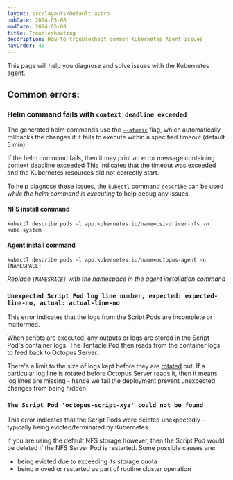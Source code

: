 ```yaml
---
layout: src/layouts/Default.astro
pubDate: 2024-05-08
modDate: 2024-05-08
title: Troubleshooting
description: How to troubleshoot common Kubernetes Agent issues
navOrder: 40
---
```


This page will help you diagnose and solve issues with the Kubernetes agent.

## Common errors:

### Helm command fails with `context deadline exceeded`

The generated helm commands use the [`--atomic`](https://helm.sh/docs/helm/helm_upgrade/#options) flag, which automatically rollbacks the changes if it fails to execute within a specified timeout (default 5 min).

If the helm command fails, then it may print an error message containing context deadline exceeded
This indicates that the timeout was exceeded and the Kubernetes resources did not correctly start.

To help diagnose these issues, the `kubectl` command [`describe`](https://kubernetes.io/docs/reference/kubectl/generated/kubectl_describe/) can be used _while the helm command is executing_ to help debug any issues.

#### NFS install command

```
kubectl describe pods -l app.kubernetes.io/name=csi-driver-nfs -n kube-system
```

#### Agent install command

```
kubectl describe pods -l app.kubernetes.io/name=octopus-agent -n [NAMESPACE]
```
_Replace `[NAMESPACE]` with the namespace in the agent installation command_

### `Unexpected Script Pod log line number, expected: expected-line-no, actual: actual-line-no` 

This error indicates that the logs from the Script Pods are incomplete or malformed. 

When scripts are executed, any outputs or logs are stored in the Script Pod's container logs. The Tentacle Pod then reads from the container logs to feed back to Octopus Server.

There's a limit to the size of logs kept before they are [rotated](https://kubernetes.io/docs/concepts/cluster-administration/logging/#log-rotation) out. If a particular log line is rotated before Octopus Server reads it, then it means log lines are missing - hence we fail the deployment prevent unexpected changes from being hidden.

### `The Script Pod 'octopus-script-xyz' could not be found`

This error indicates that the Script Pods were deleted unexpectedly - typically being evicted/terminated by Kubernetes.

If you are using the default NFS storage however, then the Script Pod would be deleted if the NFS Server Pod is restarted. Some possible causes are:

- being evicted due to exceeding its storage quota
- being moved or restarted as part of routine cluster operation
